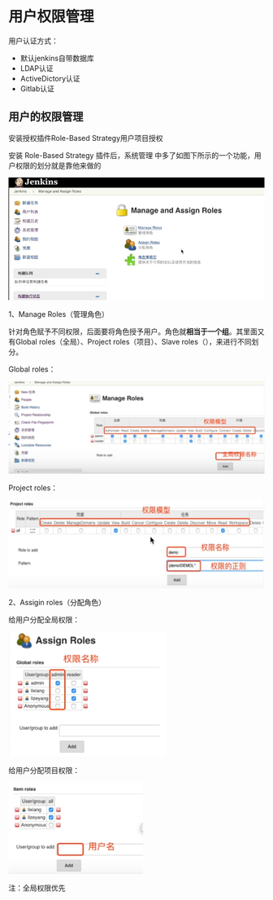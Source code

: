 # 用户权限管理

用户认证方式：

- 默认jenkins自带数据库
- LDAP认证
- ActiveDictory认证
- Gitlab认证



## 用户的权限管理

安装授权插件Role-Based Strategy用户项目授权



安装 Role-Based Strategy 插件后，系统管理 中多了如图下所示的一个功能，用户权限的划分就是靠他来做的

![image-20231013105958109](assets/image-20231013105958109.png)



1、Manage Roles（管理角色）

针对角色赋予不同权限，后面要将角色授予用户。角色就**相当于一个组**。其里面又有Global roles（全局）、Project roles（项目）、Slave roles（），来进行不同划分。

Global roles：

![image-20231013110540264](assets/image-20231013110540264.png)

Project roles：

![image-20231013110608702](assets/image-20231013110608702.png)



2、Assigin roles（分配角色）

给用户分配全局权限：

![image-20231013111243032](assets/image-20231013111243032.png)

给用户分配项目权限：

![image-20231013111340537](assets/image-20231013111340537.png)

注：全局权限优先